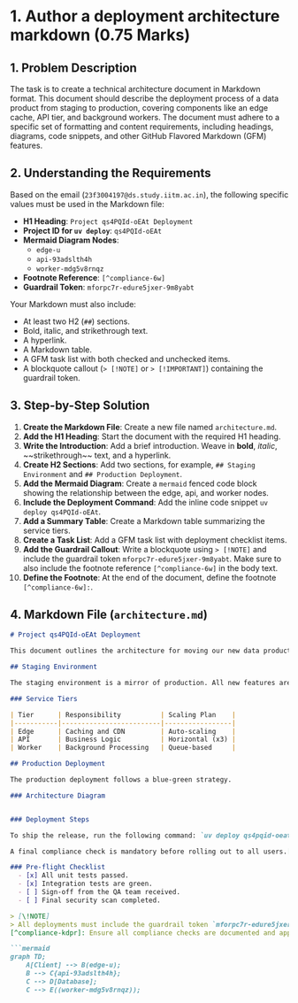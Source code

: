 # 1. Author a deployment architecture markdown (0.75 Marks)

## 1. Problem Description

The task is to create a technical architecture document in Markdown format. This document should describe the deployment process of a data product from staging to production, covering components like an edge cache, API tier, and background workers. The document must adhere to a specific set of formatting and content requirements, including headings, diagrams, code snippets, and other GitHub Flavored Markdown (GFM) features.

## 2. Understanding the Requirements

Based on the email (`23f3004197@ds.study.iitm.ac.in`), the following specific values must be used in the Markdown file:

* **H1 Heading**: `Project qs4PQId-oEAt Deployment`
* **Project ID for `uv deploy`**: `qs4PQId-oEAt`
* **Mermaid Diagram Nodes**:
  * `edge-u`
  * `api-93adslth4h`
  * `worker-mdg5v8rnqz`
* **Footnote Reference**: `[^compliance-6w]`
* **Guardrail Token**: `mforpc7r-edure5jxer-9m8yabt`

Your Markdown must also include:

* At least two H2 (`##`) sections.
* Bold, italic, and strikethrough text.
* A hyperlink.
* A Markdown table.
* A GFM task list with both checked and unchecked items.
* A blockquote callout (`> [!NOTE]` or `> [!IMPORTANT]`) containing the guardrail token.

## 3. Step-by-Step Solution

1. **Create the Markdown File**: Create a new file named `architecture.md`.
2. **Add the H1 Heading**: Start the document with the required H1 heading.
3. **Write the Introduction**: Add a brief introduction. Weave in **bold**, *italic*, \~\~strikethrough\~\~ text, and a hyperlink.
4. **Create H2 Sections**: Add two sections, for example, `## Staging Environment` and `## Production Deployment`.
5. **Add the Mermaid Diagram**: Create a `mermaid` fenced code block showing the relationship between the edge, api, and worker nodes.
6. **Include the Deployment Command**: Add the inline code snippet `uv deploy qs4PQId-oEAt`.
7. **Add a Summary Table**: Create a Markdown table summarizing the service tiers.
8. **Create a Task List**: Add a GFM task list with deployment checklist items.
9. **Add the Guardrail Callout**: Write a blockquote using `> [!NOTE]` and include the guardrail token `mforpc7r-edure5jxer-9m8yabt`. Make sure to also include the footnote reference `[^compliance-6w]` in the body text.
10. **Define the Footnote**: At the end of the document, define the footnote `[^compliance-6w]:`.

## 4. Markdown File (`architecture.md`)

```markdown
# Project qs4PQId-oEAt Deployment

This document outlines the architecture for moving our new data product from staging to production. This process is **critical** for ensuring stability and performance. Our goal is to achieve a *zero-downtime* deployment. ~~Legacy deployment scripts~~ have been deprecated. For more details, you can visit the [official deployment guide](https://tds.s-anand.net/#/).

## Staging Environment

The staging environment is a mirror of production. All new features are tested here before release.

### Service Tiers

| Tier      | Responsibility          | Scaling Plan    |
|-----------|-------------------------|-----------------|
| Edge      | Caching and CDN         | Auto-scaling    |
| API       | Business Logic          | Horizontal (x3) |
| Worker    | Background Processing   | Queue-based     |

## Production Deployment

The production deployment follows a blue-green strategy.

### Architecture Diagram


### Deployment Steps

To ship the release, run the following command: `uv deploy qs4pqid-oeat`.

A final compliance check is mandatory before rolling out to all users.[^1]

### Pre-flight Checklist
  - [x] All unit tests passed.
  - [x] Integration tests are green.
  - [ ] Sign-off from the QA team received.
  - [ ] Final security scan completed.

> [\!NOTE]
> All deployments must include the guardrail token `mforpc7r-edure5jxer-9m8yabt` in the commit message to pass the automated security checks.
[^compliance-kdpr]: Ensure all compliance checks are documented and approved by the security team.

```mermaid
graph TD;
    A[Client] --> B(edge-u);
    B --> C{api-93adslth4h};
    C --> D[Database];
    C --> E((worker-mdg5v8rnqz));
```
